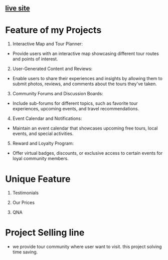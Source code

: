 ## [ live site](https://career-maker-assignment-11.web.app/)

# Feature of my Projects

1. Interactive Map and Tour Planner:

- Provide users with an interactive map showcasing different tour routes and points of interest.

2. User-Generated Content and Reviews:

- Enable users to share their experiences and insights by allowing them to submit photos, reviews, and comments about the tours they've taken.

3. Community Forums and Discussion Boards:

- Include sub-forums for different topics, such as favorite tour experiences, upcoming events, and travel recommendations.

4. Event Calendar and Notifications:

- Maintain an event calendar that showcases upcoming free tours, local events, and special activities.

5. Reward and Loyalty Program:

- Offer virtual badges, discounts, or exclusive access to certain events for loyal community members.


# Unique Feature

1. Testimonials 

2. Our Prices

3. QNA

# Project Selling line

- we provide tour community where user want to visit. this project solving time saving.
